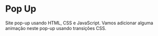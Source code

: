 # Pop Up
Site pop-up usando HTML, CSS e JavaScript. Vamos adicionar alguma animação neste pop-up usando transições CSS.
